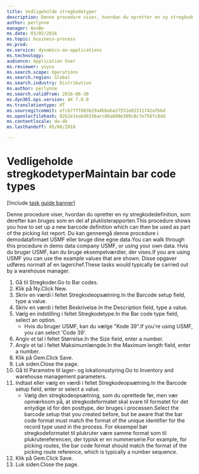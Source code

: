 ```yaml
---
title: Vedligeholde stregkodetyper
description: Denne procedure viser, hvordan du opretter en ny stregkodedefinition, som derefter kan bruges som en del af pluklisterapporten.
author: perlynne
manager: AnnBe
ms.date: 03/02/2016
ms.topic: business-process
ms.prod: 
ms.service: dynamics-ax-applications
ms.technology: 
audience: Application User
ms.reviewer: yuyus
ms.search.scope: Operations
ms.search.region: Global
ms.search.industry: Distribution
ms.author: perlynne
ms.search.validFrom: 2016-06-30
ms.dyn365.ops.version: AX 7.0.0
ms.translationtype: HT
ms.sourcegitcommit: efcb77ff883b29a4bbaba27551e02311742afbbd
ms.openlocfilehash: 02b2e1eabd6336acc86a080e309c8c7e758fc8dd
ms.contentlocale: da-dk
ms.lasthandoff: 05/08/2018

---
```

# <a name="maintain-bar-code-types"></a><span data-ttu-id="45342-103">Vedligeholde stregkodetyper</span><span class="sxs-lookup"><span data-stu-id="45342-103">Maintain bar code types</span></span>

[!include [task guide banner](../../includes/task-guide-banner.md)]

<span data-ttu-id="45342-104">Denne procedure viser, hvordan du opretter en ny stregkodedefinition, som derefter kan bruges som en del af pluklisterapporten.</span><span class="sxs-lookup"><span data-stu-id="45342-104">This procedure shows you how to set up a new barcode definition which can then be used as part of the picking list report.</span></span> <span data-ttu-id="45342-105">Du kan gennemgå denne procedure i demodatafirmaet USMF eller bruge dine egne data.</span><span class="sxs-lookup"><span data-stu-id="45342-105">You can walk through this procedure in demo data company USMF, or using your own data.</span></span> <span data-ttu-id="45342-106">Hvis du bruger USMF, kan du bruge eksempelværdier, der vises.</span><span class="sxs-lookup"><span data-stu-id="45342-106">If you are using USMF you can use the example values that are shown.</span></span> <span data-ttu-id="45342-107">Disse opgaver udføres normalt af en lagerchef.</span><span class="sxs-lookup"><span data-stu-id="45342-107">These tasks would typically be carried out by a warehouse manager.</span></span>

1. <span data-ttu-id="45342-108">Gå til Stregkoder.</span><span class="sxs-lookup"><span data-stu-id="45342-108">Go to Bar codes.</span></span>
2. <span data-ttu-id="45342-109">Klik på Ny.</span><span class="sxs-lookup"><span data-stu-id="45342-109">Click New.</span></span>
3. <span data-ttu-id="45342-110">Skriv en værdi i feltet Stregkodeopsætning.</span><span class="sxs-lookup"><span data-stu-id="45342-110">In the Barcode setup field, type a value.</span></span>
4. <span data-ttu-id="45342-111">Skriv en værdi i feltet Beskrivelse.</span><span class="sxs-lookup"><span data-stu-id="45342-111">In the Description field, type a value.</span></span>
5. <span data-ttu-id="45342-112">Vælg en indstilling i feltet Stregkodetype.</span><span class="sxs-lookup"><span data-stu-id="45342-112">In the Bar code type field, select an option.</span></span>
    * <span data-ttu-id="45342-113">Hvis du bruger USMF, kan du vælge "Kode 39".</span><span class="sxs-lookup"><span data-stu-id="45342-113">If you're using USMF, you can select 'Code 39'.</span></span>  
6. <span data-ttu-id="45342-114">Angiv et tal i feltet Størrelse.</span><span class="sxs-lookup"><span data-stu-id="45342-114">In the Size field, enter a number.</span></span>
7. <span data-ttu-id="45342-115">Angiv et tal i feltet Maksimumlængde.</span><span class="sxs-lookup"><span data-stu-id="45342-115">In the Maximum length field, enter a number.</span></span>
8. <span data-ttu-id="45342-116">Klik på Gem.</span><span class="sxs-lookup"><span data-stu-id="45342-116">Click Save.</span></span>
9. <span data-ttu-id="45342-117">Luk siden.</span><span class="sxs-lookup"><span data-stu-id="45342-117">Close the page.</span></span>
10. <span data-ttu-id="45342-118">Gå til Parametre til lager- og lokationsstyring.</span><span class="sxs-lookup"><span data-stu-id="45342-118">Go to Inventory and warehouse management parameters.</span></span>
11. <span data-ttu-id="45342-119">Indtast eller vælg en værdi i feltet Stregkodeopsætning.</span><span class="sxs-lookup"><span data-stu-id="45342-119">In the Barcode setup field, enter or select a value.</span></span>
    * <span data-ttu-id="45342-120">Vælg den stregkodeopsætning, som du oprettede før, men vær opmærksom på, at stregkodeformatet skal svare til formatet for det entydige id for den posttype, der bruges i processen.</span><span class="sxs-lookup"><span data-stu-id="45342-120">Select the barcode setup that you created before, but be aware that the bar code format must match the format of the unique identifier for the record type used in the process.</span></span> <span data-ttu-id="45342-121">For eksempel bør stregkodeformatet til plukruter være samme format som til plukrutereferencen, der typisk er en nummerserie.</span><span class="sxs-lookup"><span data-stu-id="45342-121">For example, for picking routes, the bar code format should match the format of the picking route reference, which is typically a number sequence.</span></span>  
12. <span data-ttu-id="45342-122">Klik på Gem.</span><span class="sxs-lookup"><span data-stu-id="45342-122">Click Save.</span></span>
13. <span data-ttu-id="45342-123">Luk siden.</span><span class="sxs-lookup"><span data-stu-id="45342-123">Close the page.</span></span>

